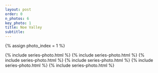 ```yaml
---
layout: post
order: 0
n_photos: 6
key_photo: 1
title: Noe Valley
subtitle: 
---
```


{% assign photo_index = 1 %}

{% include series-photo.html %}
{% include series-photo.html %}
{% include series-photo.html %}
{% include series-photo.html %}
{% include series-photo.html %}
{% include series-photo.html %}
